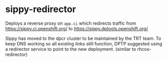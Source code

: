sippy-redirector
====

Deploys a reverse proxy on `app.ci` which redirects traffic from https://sippy.ci.openshift.org/ to https://sippy.dptools.openshift.org/

Sippy has moved to the dpcr cluster to be maintained by the TRT team. To keep DNS working so all existing links still function, DPTP suggested using a redirector service to point to the new deployment. (similar to rhcos-redirector)

